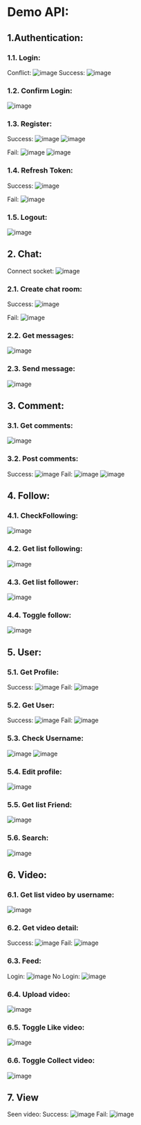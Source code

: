 # Demo API:

## 1.Authentication:

### 1.1. Login:

Conflict:
![image](https://github.com/user-attachments/assets/96f50117-9d75-4e67-aefb-f714f49a17f9)
Success:
![image](https://github.com/user-attachments/assets/db8ca734-62a2-4ea0-b637-30a7e24cf4bd)

### 1.2. Confirm Login:
![image](https://github.com/user-attachments/assets/7297e32f-c836-4937-a5bd-7ab4b90a5f19)

### 1.3. Register:
Success:
![image](https://github.com/user-attachments/assets/f550aae7-6e38-4b2c-aaef-ee2186595bf2)
![image](https://github.com/user-attachments/assets/5e64087c-beee-48aa-b2f3-9bb6261c4a82)

Fail:
![image](https://github.com/user-attachments/assets/fa0cbcfc-1e8c-4962-8100-d17bbb1a3edb)
![image](https://github.com/user-attachments/assets/242cd516-0d42-4ef5-b24e-45a15448c577)

### 1.4. Refresh Token:
Success:
![image](https://github.com/user-attachments/assets/9805d0e2-62d7-4062-b763-4b66e28dc8e9)

Fail:
![image](https://github.com/user-attachments/assets/fed59e3d-cbb0-4b85-9029-ef81f4c10406)

### 1.5. Logout:
![image](https://github.com/user-attachments/assets/61fb36d6-644f-454e-b416-f368efb4d66a)


## 2. Chat:
Connect socket:
![image](https://github.com/user-attachments/assets/73654070-0d80-4145-9af4-949ee2163dc5)

### 2.1. Create chat room:
Success:
![image](https://github.com/user-attachments/assets/dd016011-c3dd-4475-a337-e1d9c6436ded)

Fail:
![image](https://github.com/user-attachments/assets/dcc0771a-6c1e-4efc-83c6-7939ec8522a7)

### 2.2. Get messages:
![image](https://github.com/user-attachments/assets/89638e1a-92f9-45b5-af2a-ef88e24806b1)

### 2.3. Send message:
![image](https://github.com/user-attachments/assets/135a7309-e130-4e7a-b16c-1c6b6d10d11b)


## 3. Comment:

### 3.1. Get comments:
![image](https://github.com/user-attachments/assets/3f8aab07-8fa8-46c1-8c7e-5f76f8c5c7ac)

### 3.2. Post comments:
Success:
![image](https://github.com/user-attachments/assets/a370efde-42d3-4f54-b288-2de64a7bec84)
Fail:
![image](https://github.com/user-attachments/assets/98ff7e2a-09e6-46a2-8fa5-6357bba1bf8b)
![image](https://github.com/user-attachments/assets/7ff515e5-44b6-48e1-ab2a-55cd0f37d79b)


## 4. Follow:

### 4.1. CheckFollowing:
![image](https://github.com/user-attachments/assets/78e7cb3f-215c-40ec-b0ae-9c9d043ffa38)

### 4.2. Get list following:
![image](https://github.com/user-attachments/assets/071bc8ea-d576-4bc1-991f-61d8ed0dc7bb)

### 4.3. Get list follower:
![image](https://github.com/user-attachments/assets/a18fd703-0a49-4050-bb7c-1d9b90e91c83)

### 4.4. Toggle follow:
![image](https://github.com/user-attachments/assets/e8b3a7f3-3891-4b3e-904f-6610da82c129)

## 5. User:

### 5.1. Get Profile:
Success:
![image](https://github.com/user-attachments/assets/edfc9026-dfbe-4007-a72b-ed4ab7ed98bf)
Fail:
![image](https://github.com/user-attachments/assets/0169e1ad-2eb5-4c16-970e-6f2e04007f96)

### 5.2. Get User:
Success:
![image](https://github.com/user-attachments/assets/98a90ec3-1be6-4a57-b067-6dba0493c46f)
Fail:
![image](https://github.com/user-attachments/assets/6ac0c3c5-56f5-4e41-8e36-d9582fba7afa)


### 5.3. Check Username:
![image](https://github.com/user-attachments/assets/0efa1589-b70b-4c9a-87a4-6a4281210655)
![image](https://github.com/user-attachments/assets/0a15254d-b4aa-4d0b-b099-2d3448efdc41)

### 5.4. Edit profile:
![image](https://github.com/user-attachments/assets/3822ec6c-1865-4408-8d34-f45655f3d320)

### 5.5. Get list Friend:
![image](https://github.com/user-attachments/assets/480726c9-8fbe-45b9-a82c-16f3339ebb9e)

### 5.6. Search:
![image](https://github.com/user-attachments/assets/8a32623d-43ee-4975-bdd0-2b0306aba2ae)


## 6. Video:

### 6.1. Get list video by username:
![image](https://github.com/user-attachments/assets/9eeba90d-b80a-41df-b870-1f26791ec6c9)

### 6.2. Get video detail:
Success:
![image](https://github.com/user-attachments/assets/3ed8be48-abbf-4963-9ddd-18fcb83ae126)
Fail:
![image](https://github.com/user-attachments/assets/60cca542-2148-482e-a607-5faa07c3c2c2)

### 6.3. Feed:
Login:
![image](https://github.com/user-attachments/assets/7233727d-c0e2-4823-b8a2-eb19bacc8a48)
No Login:
![image](https://github.com/user-attachments/assets/ac38ddae-4cc7-48b3-a8c5-9f4e875ffd6e)

### 6.4. Upload video:
![image](https://github.com/user-attachments/assets/e62911f8-a2df-4544-9275-8cfacb722406)

### 6.5. Toggle Like video:
![image](https://github.com/user-attachments/assets/ad67af21-a8ed-40d8-a24a-293f096a3068)

### 6.6. Toggle Collect video:
![image](https://github.com/user-attachments/assets/028bfd24-5d6b-47be-8c66-2a85a082e857)

## 7. View
Seen video:
Success:
![image](https://github.com/user-attachments/assets/e2feb174-fd3a-4ac7-bb9a-79bacb68f9a4)
Fail:
![image](https://github.com/user-attachments/assets/ad93289d-b8af-4401-8724-a2b44fbaf2a0)

